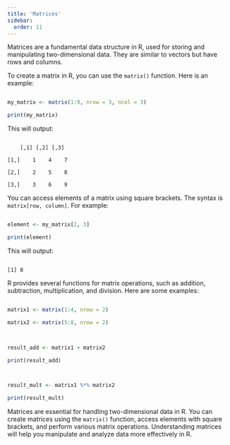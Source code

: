 ```yaml
---
title: 'Matrices'
sidebar:
  order: 11
---
```


 Matrices are a fundamental data structure in R, used for storing and manipulating two-dimensional data. They are similar to vectors but have rows and columns.





To create a matrix in R, you can use the `matrix()` function. Here is an example:



```r

my_matrix <- matrix(1:9, nrow = 3, ncol = 3)

print(my_matrix)

```



This will output:



```

    [,1] [,2] [,3]

[1,]    1    4    7

[2,]    2    5    8

[3,]    3    6    9

```





You can access elements of a matrix using square brackets. The syntax is `matrix[row, column]`. For example:



```r

element <- my_matrix[2, 3]

print(element)

```



This will output:



```

[1] 8

```





R provides several functions for matrix operations, such as addition, subtraction, multiplication, and division. Here are some examples:



```r

matrix1 <- matrix(1:4, nrow = 2)

matrix2 <- matrix(5:8, nrow = 2)



result_add <- matrix1 + matrix2

print(result_add)



result_mult <- matrix1 %*% matrix2

print(result_mult)

```





Matrices are essential for handling two-dimensional data in R. You can create matrices using the `matrix()` function, access elements with square brackets, and perform various matrix operations. Understanding matrices will help you manipulate and analyze data more effectively in R.